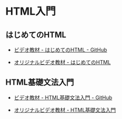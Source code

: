 HTML入門
==============================

はじめてのHTML
------------------------------

- [ビデオ教材 - はじめてのHTML - GitHub](http://172.16.9.137/share/新入社員研修/教材/dotinstall/はじめてのHTML/)

- [オリジナルビデオ教材 - はじめてのHTML](https://dotinstall.com/lessons/basic_html_v4)

HTML基礎文法入門
------------------------------

- [ビデオ教材 - HTML基礎文法入門 - GitHub](http://172.16.9.137/share/新入社員研修/教材/dotinstall/HTML基礎文法入門/)

- [オリジナルビデオ教材 - HTML基礎文法入門](https://dotinstall.com/lessons/basic_html_tags)
